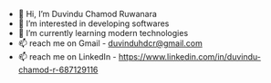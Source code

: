 - 👋 Hi, I’m Duvindu Chamod Ruwanara
- 👀 I’m interested in developing softwares
- 🌱 I’m currently learning modern technologies
- 📫 reach me on Gmail - duvinduhdcr@gmail.com
- 📫 reach me on LinkedIn - https://www.linkedin.com/in/duvindu-chamod-r-687129116 

<!---
Duvindu-Chamod-Ruwanara/Duvindu-Chamod-Ruwanara is a ✨ special ✨ repository because its `README.md` (this file) appears on your GitHub profile.
You can click the Preview link to take a look at your changes.
--->
